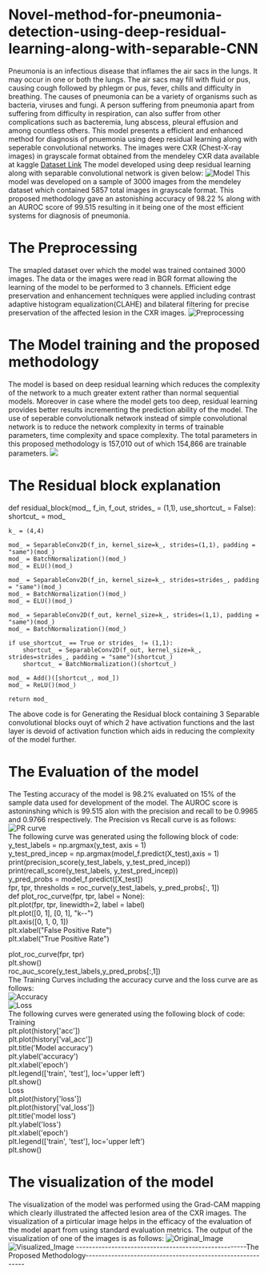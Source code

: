 # Novel-method-for-pneumonia-detection-using-deep-residual-learning-along-with-separable-CNN
Pneumonia is an infectious disease that inflames the air sacs in the lungs. It may occur in one or both the lungs. The air sacs may fill with fluid or pus, causing cough followed by phlegm or pus, fever, chills and difficulty in breathing. The causes of pneumonia can be a variety of organisms such as bacteria, viruses and fungi. A person suffering from pneumonia apart from suffering from difficulty in respiration, can also suffer from other complications such as bacteremia, lung abscess, pleural effusion and among countless others. 
This model presents a efficient and enhanced method for diagnosis of pnuemonia using deep residual learning along with seperable convolutional networks. 
The images were CXR (Chest-X-ray images) in grayscale format obtained from the mendeley CXR data available at kaggle [Dataset Link](https://www.kaggle.com/parthachakraborty/pneumonia-chest-x-ray) 
The model developed using deep residual learning along with separable convolutional network is given below: 
![Model](freeze_model.png) 
This model was developed on a sample of 3000 images from the mendeley dataset which contained 5857 total images in grayscale format.
This proposed methodology gave an astonishing accuracy of 98.22 % along with an AUROC score of 99.515 resulting in it being one of the most efficient systems for diagnosis of pneumonia. 
# The Preprocessing 
The smapled dataset over which the model was trained contained 3000 images. The data or the images were read in BGR format allowing the learning of the model to be performed to 3 channels. Efficient edge preservation and enhancement techniques were applied including contrast adaptive histogram equalization(CLAHE) and bilateral filtering for precise preservation of the affected lesion in the CXR images. 
![Preprocessing](Capture.PNG) 
# The Model training and the proposed methodology 
The model is based on deep residual learning which reduces the complexity of the network to a much greater extent rather than normal sequential models. Moreover in case where the model gets too deep, residual learning provides better results incrementing the prediction ability of the model. The use of seperable convolutionalk network instead of simple convolutional network is to reduce the network complexity in terms of trainable parameters, time complexity and space complexity. 
The total parameters in this proposed methodology is 157,010 out of which 154,866 are trainable parameters. 
![](Capture1.PNG) 
# The Residual block explanation 
 
def residual_block(mod_, f_in, f_out, strides_ = (1,1), use_shortcut_ = False):   
    shortcut_ = mod_
    
    k_ = (4,4)
    
    mod_ = SeparableConv2D(f_in, kernel_size=k_, strides=(1,1), padding = "same")(mod_)
    mod_ = BatchNormalization()(mod_)
    mod_ = ELU()(mod_)
    
    mod_ = SeparableConv2D(f_in, kernel_size=k_, strides=strides_, padding = "same")(mod_)
    mod_ = BatchNormalization()(mod_)
    mod_ = ELU()(mod_)
    
    mod_ = SeparableConv2D(f_out, kernel_size=k_, strides=(1,1), padding = "same")(mod_)
    mod_ = BatchNormalization()(mod_)
    
    if use_shortcut_ == True or strides_ != (1,1):
        shortcut_ = SeparableConv2D(f_out, kernel_size=k_, strides=strides_, padding = "same")(shortcut_)
        shortcut_ = BatchNormalization()(shortcut_)
        
    mod_ = Add()([shortcut_, mod_])
    mod_ = ReLU()(mod_)
    
    return mod_
 The above code is for Generating the Residual block containing 3 Separable convolutional blocks ouyt of which 2 have activation functions and the last layer is devoid of activation function which aids in reducing the complexity of the model further. 
 # The Evaluation of the model 
The Testing accuracy of the model is 98.2% evaluated on 15% of the sample data used for development of the model. 
The AUROC score is astoninshing which is 99.515 alon with the precision and recall to be 0.9965 and 0.9766 rrespectively. 
The Precision vs Recall curve is as follows:  
![PR curve](pr.PNG)  
The following curve was generated using the following block of code:   
y_test_labels = np.argmax(y_test, axis = 1)  
y_test_pred_incep = np.argmax(model_f.predict(X_test),axis = 1)  
print(precision_score(y_test_labels, y_test_pred_incep))  
print(recall_score(y_test_labels, y_test_pred_incep))   
y_pred_probs = model_f.predict([X_test])  
fpr, tpr, thresholds = roc_curve(y_test_labels, y_pred_probs[:, 1])  
def plot_roc_curve(fpr, tpr, label = None):  
    plt.plot(fpr, tpr, linewidth=2, label = label)  
    plt.plot([0, 1], [0, 1], "k--")  
    plt.axis([0, 1, 0, 1])  
    plt.xlabel("False Positive Rate")  
    plt.xlabel("True Positive Rate")  
 
plot_roc_curve(fpr, tpr)  
plt.show()  
roc_auc_score(y_test_labels,y_pred_probs[:,1])  
The Training Curves including the accuracy curve and the loss curve are as follows:  
![Accuracy](accuracy.PNG)  
![Loss](loss.PNG)  
The following curves were generated using the following block of code:  
Training  
plt.plot(history['acc'])  
plt.plot(history['val_acc'])  
plt.title('Model accuracy')  
plt.ylabel('accuracy')  
plt.xlabel('epoch')  
plt.legend(['train', 'test'], loc='upper left')  
plt.show()  
Loss  
plt.plot(history['loss'])  
plt.plot(history['val_loss'])  
plt.title('model loss')  
plt.ylabel('loss')  
plt.xlabel('epoch')  
plt.legend(['train', 'test'], loc='upper left')  
plt.show()   
# The visualization of the model 
The visualization of the model was performed using the Grad-CAM mapping which clearly illustrated the affected lesion area of the CXR images. 
The visualization of a pirticular image helps in the efficacy of the evaluation of the model apart from using standard evaluation metrics. 
The output of the visualization of one of the images is as follows: 
![Original_Image](person20_bacteria_64.jpeg) 
![Visualized_Image](visual.PNG) 
-----------------------------------------------------The Proposed Methodology-----------------------------------------------------------
